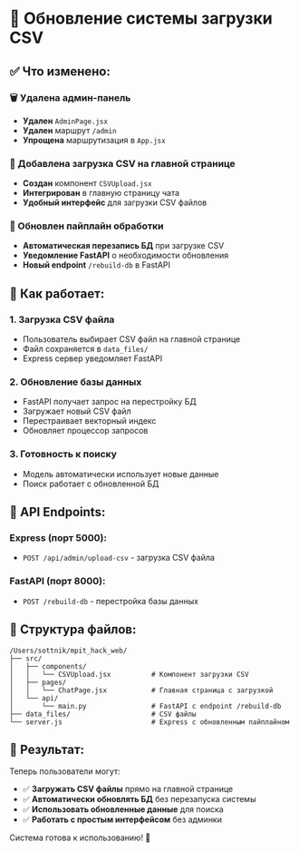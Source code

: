# 🔄 Обновление системы загрузки CSV

## ✅ Что изменено:

### 🗑️ Удалена админ-панель
- **Удален** `AdminPage.jsx`
- **Удален** маршрут `/admin`
- **Упрощена** маршрутизация в `App.jsx`

### 📁 Добавлена загрузка CSV на главной странице
- **Создан** компонент `CSVUpload.jsx`
- **Интегрирован** в главную страницу чата
- **Удобный интерфейс** для загрузки CSV файлов

### 🔄 Обновлен пайплайн обработки
- **Автоматическая перезапись БД** при загрузке CSV
- **Уведомление FastAPI** о необходимости обновления
- **Новый endpoint** `/rebuild-db` в FastAPI

## 🎯 Как работает:

### 1. Загрузка CSV файла
- Пользователь выбирает CSV файл на главной странице
- Файл сохраняется в `data_files/`
- Express сервер уведомляет FastAPI

### 2. Обновление базы данных
- FastAPI получает запрос на перестройку БД
- Загружает новый CSV файл
- Перестраивает векторный индекс
- Обновляет процессор запросов

### 3. Готовность к поиску
- Модель автоматически использует новые данные
- Поиск работает с обновленной БД

## 🔧 API Endpoints:

### Express (порт 5000):
- `POST /api/admin/upload-csv` - загрузка CSV файла

### FastAPI (порт 8000):
- `POST /rebuild-db` - перестройка базы данных

## 📁 Структура файлов:

```
/Users/sottnik/mpit_hack_web/
├── src/
│   ├── components/
│   │   └── CSVUpload.jsx          # Компонент загрузки CSV
│   ├── pages/
│   │   └── ChatPage.jsx           # Главная страница с загрузкой
│   └── api/
│       └── main.py                # FastAPI с endpoint /rebuild-db
├── data_files/                    # CSV файлы
└── server.js                      # Express с обновленным пайплайном
```

## 🎉 Результат:

Теперь пользователи могут:
- ✅ **Загружать CSV файлы** прямо на главной странице
- ✅ **Автоматически обновлять БД** без перезапуска системы
- ✅ **Использовать обновленные данные** для поиска
- ✅ **Работать с простым интерфейсом** без админки

Система готова к использованию! 🚀
